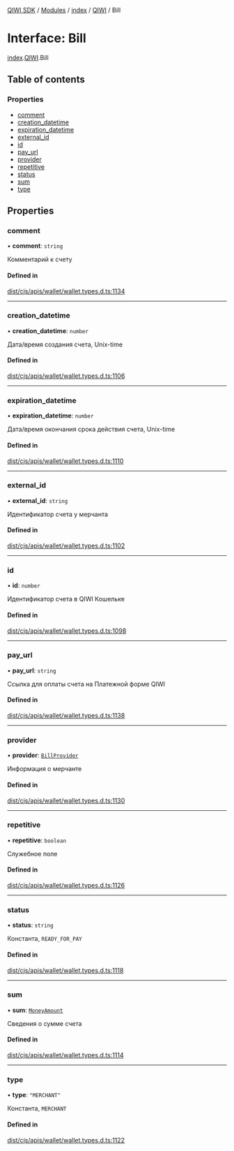 [QIWI SDK](../README.md) / [Modules](../modules.md) / [index](../modules/index.md) / [QIWI](../modules/index.QIWI.md) / Bill

# Interface: Bill

[index](../modules/index.md).[QIWI](../modules/index.QIWI.md).Bill

## Table of contents

### Properties

- [comment](index.QIWI.Bill.md#comment)
- [creation\_datetime](index.QIWI.Bill.md#creation_datetime)
- [expiration\_datetime](index.QIWI.Bill.md#expiration_datetime)
- [external\_id](index.QIWI.Bill.md#external_id)
- [id](index.QIWI.Bill.md#id)
- [pay\_url](index.QIWI.Bill.md#pay_url)
- [provider](index.QIWI.Bill.md#provider)
- [repetitive](index.QIWI.Bill.md#repetitive)
- [status](index.QIWI.Bill.md#status)
- [sum](index.QIWI.Bill.md#sum)
- [type](index.QIWI.Bill.md#type)

## Properties

### comment

• **comment**: `string`

Комментарий к счету

#### Defined in

[dist/cjs/apis/wallet/wallet.types.d.ts:1134](https://github.com/AlexXanderGrib/node-qiwi-sdk/blob/26a7b1c/dist/cjs/apis/wallet/wallet.types.d.ts#L1134)

___

### creation\_datetime

• **creation\_datetime**: `number`

Дата/время создания счета, Unix-time

#### Defined in

[dist/cjs/apis/wallet/wallet.types.d.ts:1106](https://github.com/AlexXanderGrib/node-qiwi-sdk/blob/26a7b1c/dist/cjs/apis/wallet/wallet.types.d.ts#L1106)

___

### expiration\_datetime

• **expiration\_datetime**: `number`

Дата/время окончания срока действия счета, Unix-time

#### Defined in

[dist/cjs/apis/wallet/wallet.types.d.ts:1110](https://github.com/AlexXanderGrib/node-qiwi-sdk/blob/26a7b1c/dist/cjs/apis/wallet/wallet.types.d.ts#L1110)

___

### external\_id

• **external\_id**: `string`

Идентификатор счета у мерчанта

#### Defined in

[dist/cjs/apis/wallet/wallet.types.d.ts:1102](https://github.com/AlexXanderGrib/node-qiwi-sdk/blob/26a7b1c/dist/cjs/apis/wallet/wallet.types.d.ts#L1102)

___

### id

• **id**: `number`

Идентификатор счета в QIWI Кошельке

#### Defined in

[dist/cjs/apis/wallet/wallet.types.d.ts:1098](https://github.com/AlexXanderGrib/node-qiwi-sdk/blob/26a7b1c/dist/cjs/apis/wallet/wallet.types.d.ts#L1098)

___

### pay\_url

• **pay\_url**: `string`

Ссылка для оплаты счета на Платежной форме QIWI

#### Defined in

[dist/cjs/apis/wallet/wallet.types.d.ts:1138](https://github.com/AlexXanderGrib/node-qiwi-sdk/blob/26a7b1c/dist/cjs/apis/wallet/wallet.types.d.ts#L1138)

___

### provider

• **provider**: [`BillProvider`](index.QIWI.BillProvider.md)

Информация о мерчанте

#### Defined in

[dist/cjs/apis/wallet/wallet.types.d.ts:1130](https://github.com/AlexXanderGrib/node-qiwi-sdk/blob/26a7b1c/dist/cjs/apis/wallet/wallet.types.d.ts#L1130)

___

### repetitive

• **repetitive**: `boolean`

Служебное поле

#### Defined in

[dist/cjs/apis/wallet/wallet.types.d.ts:1126](https://github.com/AlexXanderGrib/node-qiwi-sdk/blob/26a7b1c/dist/cjs/apis/wallet/wallet.types.d.ts#L1126)

___

### status

• **status**: `string`

Константа, `READY_FOR_PAY`

#### Defined in

[dist/cjs/apis/wallet/wallet.types.d.ts:1118](https://github.com/AlexXanderGrib/node-qiwi-sdk/blob/26a7b1c/dist/cjs/apis/wallet/wallet.types.d.ts#L1118)

___

### sum

• **sum**: [`MoneyAmount`](../modules/index.QIWI.md#moneyamount)

Сведения о сумме счета

#### Defined in

[dist/cjs/apis/wallet/wallet.types.d.ts:1114](https://github.com/AlexXanderGrib/node-qiwi-sdk/blob/26a7b1c/dist/cjs/apis/wallet/wallet.types.d.ts#L1114)

___

### type

• **type**: ``"MERCHANT"``

Константа, `MERCHANT`

#### Defined in

[dist/cjs/apis/wallet/wallet.types.d.ts:1122](https://github.com/AlexXanderGrib/node-qiwi-sdk/blob/26a7b1c/dist/cjs/apis/wallet/wallet.types.d.ts#L1122)
